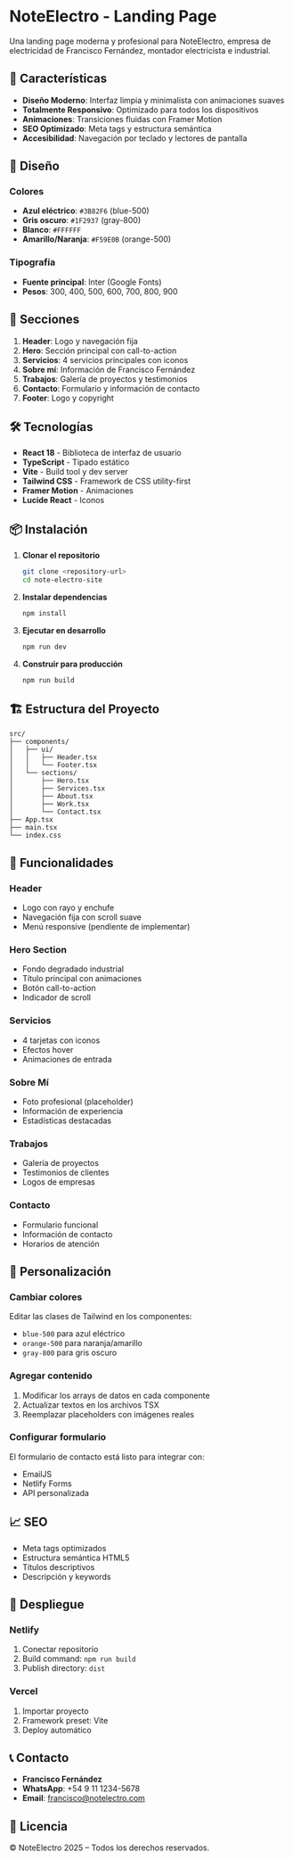 # NoteElectro - Landing Page

Una landing page moderna y profesional para NoteElectro, empresa de electricidad de Francisco Fernández, montador electricista e industrial.

## 🚀 Características

- **Diseño Moderno**: Interfaz limpia y minimalista con animaciones suaves
- **Totalmente Responsivo**: Optimizado para todos los dispositivos
- **Animaciones**: Transiciones fluidas con Framer Motion
- **SEO Optimizado**: Meta tags y estructura semántica
- **Accesibilidad**: Navegación por teclado y lectores de pantalla

## 🎨 Diseño

### Colores
- **Azul eléctrico**: `#3B82F6` (blue-500)
- **Gris oscuro**: `#1F2937` (gray-800)
- **Blanco**: `#FFFFFF`
- **Amarillo/Naranja**: `#F59E0B` (orange-500)

### Tipografía
- **Fuente principal**: Inter (Google Fonts)
- **Pesos**: 300, 400, 500, 600, 700, 800, 900

## 📱 Secciones

1. **Header**: Logo y navegación fija
2. **Hero**: Sección principal con call-to-action
3. **Servicios**: 4 servicios principales con iconos
4. **Sobre mí**: Información de Francisco Fernández
5. **Trabajos**: Galería de proyectos y testimonios
6. **Contacto**: Formulario y información de contacto
7. **Footer**: Logo y copyright

## 🛠️ Tecnologías

- **React 18** - Biblioteca de interfaz de usuario
- **TypeScript** - Tipado estático
- **Vite** - Build tool y dev server
- **Tailwind CSS** - Framework de CSS utility-first
- **Framer Motion** - Animaciones
- **Lucide React** - Iconos

## 📦 Instalación

1. **Clonar el repositorio**
   ```bash
   git clone <repository-url>
   cd note-electro-site
   ```

2. **Instalar dependencias**
   ```bash
   npm install
   ```

3. **Ejecutar en desarrollo**
   ```bash
   npm run dev
   ```

4. **Construir para producción**
   ```bash
   npm run build
   ```

## 🏗️ Estructura del Proyecto

```
src/
├── components/
│   ├── ui/
│   │   ├── Header.tsx
│   │   └── Footer.tsx
│   └── sections/
│       ├── Hero.tsx
│       ├── Services.tsx
│       ├── About.tsx
│       ├── Work.tsx
│       └── Contact.tsx
├── App.tsx
├── main.tsx
└── index.css
```

## 🎯 Funcionalidades

### Header
- Logo con rayo y enchufe
- Navegación fija con scroll suave
- Menú responsive (pendiente de implementar)

### Hero Section
- Fondo degradado industrial
- Título principal con animaciones
- Botón call-to-action
- Indicador de scroll

### Servicios
- 4 tarjetas con iconos
- Efectos hover
- Animaciones de entrada

### Sobre Mí
- Foto profesional (placeholder)
- Información de experiencia
- Estadísticas destacadas

### Trabajos
- Galería de proyectos
- Testimonios de clientes
- Logos de empresas

### Contacto
- Formulario funcional
- Información de contacto
- Horarios de atención

## 🔧 Personalización

### Cambiar colores
Editar las clases de Tailwind en los componentes:
- `blue-500` para azul eléctrico
- `orange-500` para naranja/amarillo
- `gray-800` para gris oscuro

### Agregar contenido
1. Modificar los arrays de datos en cada componente
2. Actualizar textos en los archivos TSX
3. Reemplazar placeholders con imágenes reales

### Configurar formulario
El formulario de contacto está listo para integrar con:
- EmailJS
- Netlify Forms
- API personalizada

## 📈 SEO

- Meta tags optimizados
- Estructura semántica HTML5
- Títulos descriptivos
- Descripción y keywords

## 🚀 Despliegue

### Netlify
1. Conectar repositorio
2. Build command: `npm run build`
3. Publish directory: `dist`

### Vercel
1. Importar proyecto
2. Framework preset: Vite
3. Deploy automático

## 📞 Contacto

- **Francisco Fernández**
- **WhatsApp**: +54 9 11 1234-5678
- **Email**: francisco@notelectro.com

## 📄 Licencia

© NoteElectro 2025 – Todos los derechos reservados.
